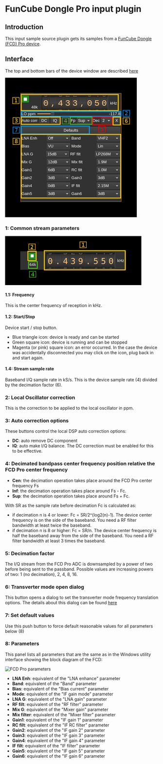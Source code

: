 <h1>FunCube Dongle Pro input plugin</h1>

<h2>Introduction</h2>

This input sample source plugin gets its samples from a [FunCube Dongle (FCD) Pro device](http://www.funcubedongle.com/?page_id=1057).

<h2>Interface</h2>

The top and bottom bars of the device window are described [here](../../../sdrgui/device/readme.md)

![FCD Pro input plugin GUI](../../../doc/img/FCDPro_plugin.png)

<h3>1: Common stream parameters</h3>

![Remote source input stream GUI](../../../doc/img/RemoteInput_plugin_01.png)

<h4>1.1: Frequency</h4>

This is the center frequency of reception in kHz.

<h4>1.2: Start/Stop</h4>

Device start / stop button.

  - Blue triangle icon: device is ready and can be started
  - Green square icon: device is running and can be stopped
  - Magenta (or pink) square icon: an error occurred. In the case the device was accidentally disconnected you may click on the icon, plug back in and start again.

<h4>1.4: Stream sample rate</h4>

Baseband I/Q sample rate in kS/s. This is the device sample rate (4) divided by the decimation factor (6).

<h3>2: Local Oscillator correction</h3>

This is the correction to be applied to the local oscillator in ppm.

<h3>3: Auto correction options</h3>

These buttons control the local DSP auto correction options:

  - **DC**: auto remove DC component
  - **IQ**: auto make I/Q balance. The DC correction must be enabled for this to be effective.

<h3>4: Decimated bandpass center frequency position relative the FCD Pro center frequency</h3>

  - **Cen**: the decimation operation takes place around the FCD Pro center frequency Fs
  - **Inf**: the decimation operation takes place around Fs - Fc.
  - **Sup**: the decimation operation takes place around Fs + Fc.

With SR as the sample rate before decimation Fc is calculated as:

  - if decimation n is 4 or lower:  Fc = SR/2^(log2(n)-1). The device center frequency is on the side of the baseband. You need a RF filter bandwidth at least twice the baseband.
  - if decimation n is 8 or higher: Fc = SR/n. The device center frequency is half the baseband away from the side of the baseband. You need a RF filter bandwidth at least 3 times the baseband.

<h3>5: Decimation factor</h3>

The I/Q stream from the FCD Pro ADC is downsampled by a power of two before being sent to the passband. Possible values are increasing powers of two: 1 (no decimation), 2, 4, 8, 16.

<h3>6: Transverter mode open dialog</h3>

This button opens a dialog to set the transverter mode frequency translation options. The details about this dialog can be found [here](../../../sdrgui/gui/transverterdialog.md)

<h3>7: Set default values</h3>

Use this push button to force default reasonable values for all parameters below (8)

<h3>8: Parameters</h3>

This panel lists all parameters that are the same as in the Windows utility interface showing the block diagram of the FCD:

![FCD Pro parameters](../../../doc/img/FCDPro_fchid.png)

  - **LNA Enh**: equivalent of the "LNA enhance" parameter
  - **Band**: equivalent of the "Band" parameter
  - **Bias**: equivalent of the "Bias current" parameter
  - **Mode**: equivalent of the "IF gain mode" parameter
  - **LNA G**: equivalent of the "LNA gain" parameter
  - **RF filt**: equivalent of the "RF filter" parameter
  - **Mix G**: equivalent of the "Mixer gain" parameter
  - **Mix filter**: equivalent of the "Mixer filter" parameter
  - **Gain1**: equivalent of the "IF gain 1" parameter
  - **RC filt**: equivalent of the "IF RC filter" parameter
  - **Gain2**: equivalent of the "IF gain 2" parameter
  - **Gain3**: equivalent of the "IF gain 3" parameter
  - **Gain4**: equivalent of the "IF gain 4" parameter
  - **IF filt**: equivalent of the "IF filter" parameter
  - **Gain5**: equivalent of the "IF gain 5" parameter
  - **Gain6**: equivalent of the "IF gain 6" parameter
